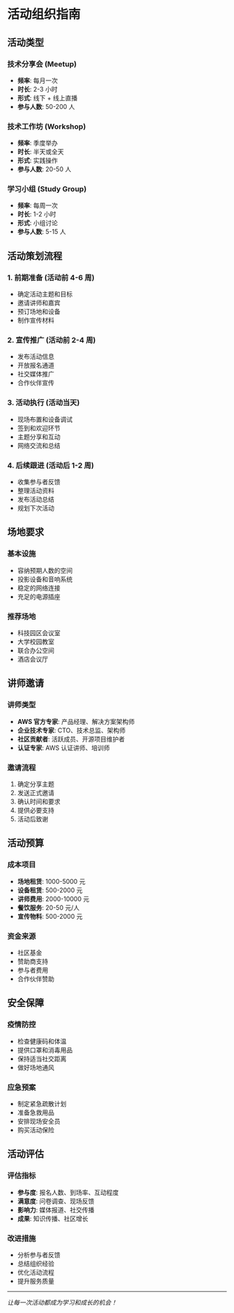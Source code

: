 # 活动组织指南

## 活动类型

### 技术分享会 (Meetup)
- **频率**: 每月一次
- **时长**: 2-3 小时
- **形式**: 线下 + 线上直播
- **参与人数**: 50-200 人

### 技术工作坊 (Workshop)
- **频率**: 季度举办
- **时长**: 半天或全天
- **形式**: 实践操作
- **参与人数**: 20-50 人

### 学习小组 (Study Group)
- **频率**: 每周一次
- **时长**: 1-2 小时
- **形式**: 小组讨论
- **参与人数**: 5-15 人

## 活动策划流程

### 1. 前期准备 (活动前 4-6 周)
- 确定活动主题和目标
- 邀请讲师和嘉宾
- 预订场地和设备
- 制作宣传材料

### 2. 宣传推广 (活动前 2-4 周)
- 发布活动信息
- 开放报名通道
- 社交媒体推广
- 合作伙伴宣传

### 3. 活动执行 (活动当天)
- 现场布置和设备调试
- 签到和欢迎环节
- 主题分享和互动
- 网络交流和总结

### 4. 后续跟进 (活动后 1-2 周)
- 收集参与者反馈
- 整理活动资料
- 发布活动总结
- 规划下次活动

## 场地要求

### 基本设施
- 容纳预期人数的空间
- 投影设备和音响系统
- 稳定的网络连接
- 充足的电源插座

### 推荐场地
- 科技园区会议室
- 大学校园教室
- 联合办公空间
- 酒店会议厅

## 讲师邀请

### 讲师类型
- **AWS 官方专家**: 产品经理、解决方案架构师
- **企业技术专家**: CTO、技术总监、架构师
- **社区贡献者**: 活跃成员、开源项目维护者
- **认证专家**: AWS 认证讲师、培训师

### 邀请流程
1. 确定分享主题
2. 发送正式邀请
3. 确认时间和要求
4. 提供必要支持
5. 活动后致谢

## 活动预算

### 成本项目
- **场地租赁**: 1000-5000 元
- **设备租赁**: 500-2000 元
- **讲师费用**: 2000-10000 元
- **餐饮服务**: 20-50 元/人
- **宣传物料**: 500-2000 元

### 资金来源
- 社区基金
- 赞助商支持
- 参与者费用
- 合作伙伴赞助

## 安全保障

### 疫情防控
- 检查健康码和体温
- 提供口罩和消毒用品
- 保持适当社交距离
- 做好场地通风

### 应急预案
- 制定紧急疏散计划
- 准备急救用品
- 安排现场安全员
- 购买活动保险

## 活动评估

### 评估指标
- **参与度**: 报名人数、到场率、互动程度
- **满意度**: 问卷调查、现场反馈
- **影响力**: 媒体报道、社交传播
- **成果**: 知识传播、社区增长

### 改进措施
- 分析参与者反馈
- 总结组织经验
- 优化活动流程
- 提升服务质量

---

*让每一次活动都成为学习和成长的机会！*